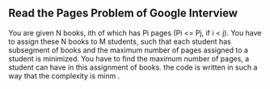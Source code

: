 ## Read the Pages Problem of Google Interview
You are given N books, ith of which has Pi pages (Pi <= Pj, if i < j). You have  to assign these N books to M students, such that each student has subsegment of books and the maximum number of  pages assigned to a student is minimized.
You have to find the maximum number of pages, a student can have in this assignment of books.
the code is written in  such a way that  the complexity is minm  . 
